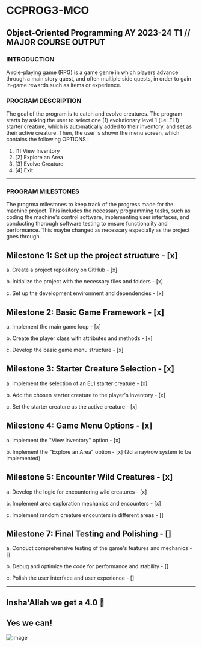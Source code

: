 # CCPROG3-MCO

## Object-Oriented Programming AY 2023-24 T1 // MAJOR COURSE OUTPUT

### INTRODUCTION
A role-playing game (RPG) is a game genre in which players advance through a main story
quest, and often multiple side quests, in order to gain in-game rewards such as items or
experience.

### PROGRAM DESCRIPTION
The goal of the program is to catch and evolve creatures. The program starts by asking the
user to select one (1) evolutionary level 1 (i.e. EL1) starter creature, which is automatically
added to their inventory, and set as their active creature. Then, the user is shown the menu
screen, which contains the following OPTIONS : 

 1. [1] View Inventory
 2. [2] Explore an Area
 3. [3] Evolve Creature
 4. [4] Exit

------------------------------------

### PROGRAM MILESTONES

The progrma milestones to keep track of the progress made for the machine project. This 
includes the necessary programming tasks, such as coding the machine's control software, 
implementing user interfaces, and conducting thorough software testing to ensure functionality 
and performance. This maybe changed as necessary especially as the project goes through.

## Milestone 1: Set up the project structure - [x]

a. Create a project repository on GitHub - [x]  

b. Initialize the project with the necessary files and folders - [x]  

c. Set up the development environment and dependencies - [x]  

## Milestone 2: Basic Game Framework - [x]

a. Implement the main game loop - [x]

b. Create the player class with attributes and methods - [x]

c. Develop the basic game menu structure - [x]

## Milestone 3: Starter Creature Selection - [x]

a. Implement the selection of an EL1 starter creature - [x]

b. Add the chosen starter creature to the player's inventory - [x]

c. Set the starter creature as the active creature - [x]

## Milestone 4: Game Menu Options - [x]

a. Implement the "View Inventory" option - [x]

b. Implement the "Explore an Area" option - [x] (2d array/row system to be implemented)

## Milestone 5: Encounter Wild Creatures - [x]

a. Develop the logic for encountering wild creatures - [x]

b. Implement area exploration mechanics and encounters - [x]

c. Implement random creature encounters in different areas - []

## Milestone 7: Final Testing and Polishing - []

a. Conduct comprehensive testing of the game's features and mechanics - []

b. Debug and optimize the code for performance and stability - []

c. Polish the user interface and user experience - []

------------------------------------

## Insha'Allah we get a 4.0 🙏
## Yes we can!

![image](https://sweezy-cursors.com/wp-content/uploads/cursor/yes-chad-meme/yes-chad-meme-custom-cursor.png)
